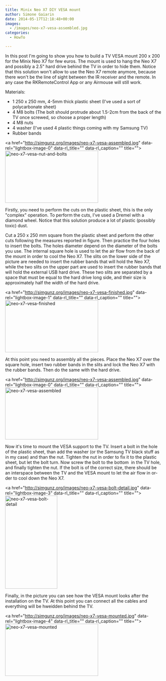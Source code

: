 ```yaml
---
title: Minix Neo X7 DIY VESA mount
author: Simone Gaiarin
date: 2014-05-17T12:18:48+00:00
images:
  - /images/neo-x7-vesa-assembled.jpg
categories:
  - HowTo

---
```

In this post I'm going to show you how to build a TV VESA mount 200 x 200 for the Minix Neo X7 for few euros. The mount is used to hang the Neo X7 and possibly a 2.5" hard drive behind the TV in order to hide them. Notice that this solution won't allow to use the Neo X7 remote anymore, because there won't be the line of sight between the IR receiver and the remote. In any case the RKRemoteControl App or any Airmouse will still work.<!--more-->

Materials:

  * 1 250 x 250 mm, 4-5mm thick plastic sheet (I've used a sort of polycarbonate sheet)
  * 4 M8 bolts (The bolt should protrude about 1.5-2cm from the back of the TV once screwed, so choose a proper length)
  * 4 M8 nuts
  * 4 washer (I've used 4 plastic things coming with my Samsung TV)
  * Rubber bands

<a href="http://simgunz.org/images/neo-x7-vesa-assembled.jpg" data-rel="lightbox-image-0" data-rl\_title="" data-rl\_caption="" title=""><img class="aligncenter size-medium wp-image-324" src="http://simgunz.org/images/neo-x7-vesa-nut-and-bolts-300x168.jpg" alt="neo-x7-vesa-nut-and-bolts" width="300" height="168" srcset="https://simgunz.org/images/neo-x7-vesa-nut-and-bolts-300x168.jpg 300w, https://simgunz.org/images/neo-x7-vesa-nut-and-bolts-150x84.jpg 150w, https://simgunz.org/images/neo-x7-vesa-nut-and-bolts-1024x576.jpg 1024w" sizes="(max-width: 300px) 100vw, 300px" /></a>

Firstly, you need to perform the cuts on the plastic sheet, this is the only "complex" operation. To perform the cuts, I've used a Dremel with a diamond wheel. Notice that this solution produce a lot of plastic (possibly toxic) dust.

Cut a 250 x 250 mm square from the plastic sheet and perform the other cuts following the measures reported in figure. Then practice the four holes to insert the bolts. The holes diameter depend on the diameter of the bolts you use. The internal square hole is used to let the air flow from the back of the mount in order to cool the Neo X7. The slits on the lower side of the picture are needed to insert the rubber bands that will hold the Neo X7, while the two slits on the upper part are used to insert the rubber bands that will hold the external USB hard drive. These two slits are separated by a space that must be equal to the hard drive long side, and their size is approximately half the width of the hard drive.

<a href="http://simgunz.org/images/neo-x7-vesa-finished.jpg" data-rel="lightbox-image-1" data-rl\_title="" data-rl\_caption="" title=""><img class="aligncenter size-medium wp-image-333" src="http://simgunz.org/images/neo-x7-vesa-finished-300x168.jpg" alt="neo-x7-vesa-finished" width="300" height="168" srcset="https://simgunz.org/images/neo-x7-vesa-finished-300x168.jpg 300w, https://simgunz.org/images/neo-x7-vesa-finished-150x84.jpg 150w, https://simgunz.org/images/neo-x7-vesa-finished-1024x576.jpg 1024w" sizes="(max-width: 300px) 100vw, 300px" /></a>

At this point you need to assembly all the pieces. Place the Neo X7 over the square hole, insert two rubber bands in the slits and lock the Neo X7 with the rubber bands. Then do the same with the hard drive.

<a href="http://simgunz.org/images/neo-x7-vesa-assembled.jpg" data-rel="lightbox-image-0" data-rl\_title="" data-rl\_caption="" title=""><img class="aligncenter size-medium wp-image-336" src="http://simgunz.org/images/neo-x7-vesa-assembled-300x168.jpg" alt="neo-x7-vesa-assembled" width="300" height="168" srcset="https://simgunz.org/images/neo-x7-vesa-assembled-300x168.jpg 300w, https://simgunz.org/images/neo-x7-vesa-assembled-150x84.jpg 150w, https://simgunz.org/images/neo-x7-vesa-assembled-1024x576.jpg 1024w" sizes="(max-width: 300px) 100vw, 300px" /></a>

Now it's time to mount the VESA support to the TV. Insert a bolt in the hole of the plastic sheet, than add the washer (or the Samsung TV black stuff as in my case) and than the nut. T<span id="result_box" class="short_text" lang="en"><span class="hps">ighten the nut in order to fix it to the plastic sheet, but let the bolt turn. Now screw the bolt to the bottom  in the TV hole, and finally tighten the nut. If the bolt is of the correct size, there should be an interspace between the TV and the VESA mount to let the air flow in order to cool down the Neo X7.</span></span>

<a href="http://simgunz.org/images/neo-x7-vesa-bolt-detail.jpg" data-rel="lightbox-image-3" data-rl\_title="" data-rl\_caption="" title=""><img class="aligncenter size-medium wp-image-321" src="http://simgunz.org/images/neo-x7-vesa-bolt-detail-168x300.jpg" alt="neo-x7-vesa-bolt-detail" width="168" height="300" srcset="https://simgunz.org/images/neo-x7-vesa-bolt-detail-168x300.jpg 168w, https://simgunz.org/images/neo-x7-vesa-bolt-detail-84x150.jpg 84w, https://simgunz.org/images/neo-x7-vesa-bolt-detail-576x1024.jpg 576w" sizes="(max-width: 168px) 100vw, 168px" /></a>

Finally, in the picture you can see how the VESA mount looks after the installation on the TV. At this point you can connect all the cables and everything will be hweidden behind the TV.

<a href="http://simgunz.org/images/neo-x7-vesa-mounted.jpg" data-rel="lightbox-image-4" data-rl\_title="" data-rl\_caption="" title=""><img class="aligncenter size-medium wp-image-323" src="http://simgunz.org/images/neo-x7-vesa-mounted-300x168.jpg" alt="neo-x7-vesa-mounted" width="300" height="168" srcset="https://simgunz.org/images/neo-x7-vesa-mounted-300x168.jpg 300w, https://simgunz.org/images/neo-x7-vesa-mounted-150x84.jpg 150w, https://simgunz.org/images/neo-x7-vesa-mounted-1024x576.jpg 1024w" sizes="(max-width: 300px) 100vw, 300px" /></a>

&nbsp;

&nbsp;
